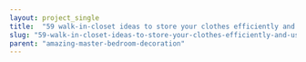 ```yaml
---
layout: project_single
title:  "59 walk-in-closet ideas to store your clothes efficiently and usefully"
slug: "59-walk-in-closet-ideas-to-store-your-clothes-efficiently-and-usefully"
parent: "amazing-master-bedroom-decoration"
---
```

 